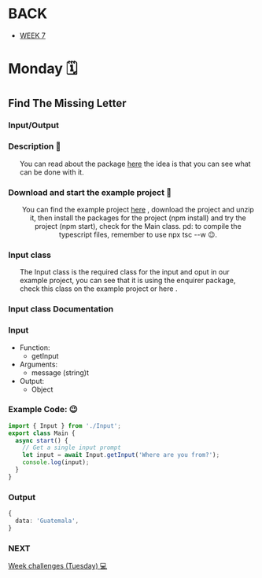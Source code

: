 
# BACK 
<ul>
<li><a href="https://github.com/Lesdith/core-code-from-scratch-readme/blob/main/Weeks/Week%207%20Typescript/Week%207.md"> WEEK 7 </a> </li>
</ul>

# Monday 🗓️
## Find The Missing Letter

### Input/Output

### Description 📖
<ul>
  You can read about the package <a href="https://www.npmjs.com/package/enquirer">here</a> the idea is that you can see what can be done with it.
</ul>

### Download and start the example project 📖
<ul>
  <center>
  You can find the example project <a href="https://github.com/corecodeio/devguide-from-scratch-2022-   02/blob/main/src/technologies/2022/week07/exercises/e00/desc/assets/inout.zip">here</a> , download the project and unzip it, then install the packages for the project (npm install) and try the project (npm start), check for the Main class. pd: to compile the typescript files, remember to use npx tsc --w 😉.
  </center>
</ul>

###  Input class 
<ul> 
    The Input class is the required class for the input and oput in our example project, you can see that it is using the enquirer package, check this class on the example project or <a href"https://github.com/corecodeio/devguide-from-scratch-2022-02/blob/main/src/technologies/2022/week07/exercises/e00/desc/assets/Input.ts"> here </a>.
</ul>

###  Input class Documentation
### Input
<ul> 
  <li>
    Function: 
    <ul>
      <li> 
      getInput
      </li>
    </ul>
  </li>
  <li>
  Arguments: 
    <ul>
      <li> 
     message (string)t
      </li>
    </ul>
  </li>
   <li>
  Output: 
    <ul>
      <li> 
        Object
      </li>
    </ul>
  </li>
</ul> 



### Example Code: 😉
```Typescript
import { Input } from './Input';
export class Main {
  async start() {
    // Get a single input prompt
    let input = await Input.getInput('Where are you from?');
    console.log(input);
  }
}
```
### Output

```Typescript
{
  data: 'Guatemala',
}
```


### NEXT

<a href="https://github.com/Lesdith/core-code-from-scratch-readme/blob/main/Weeks/Week%207%20Typescript/Week%20challenges%20(Tuesday).md"> Week challenges (Tuesday) 💻
</a>

